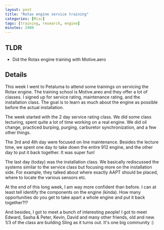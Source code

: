 ```yaml
---
layout: post
title: "Rotax engine service training"
categories: [Misc]
tags: [training, research, engine]
minutes: 2400
---
```


## TLDR

- Did the Rotax engine training with Motive.aero

## Details

This week I went to Petaluma to attend some trainings on servicing the Rotax engine. The training school is Motive.areo and they offer a lot of classes. I signed up for service rating, maintenance rating, and the installation class. The goal is to learn as much about the engine as possible before the actual installation.

The week started with the 2 day service rating class. We did some class lecturing, spent quite a lot of time working on a real engine. We did oil change, practiced burping, purging, carburetor synchronization, and a few other things.

The 3rd and 4th day were focused on line maintenance. Besides the lecture time, we spent one day to take down the entire 912 engine, and the other day to put it back together. It was super fun!

The last day (today) was the installation class. We basically rediscussed the systems similar to the service class but focusing more on the installation side. For example, they talked about where exactly AAPT should be placed, where to locate the various sensors etc.

At the end of this long week, I am way more confident than before. I can at least tell identify the components on the engine (kinda). How many opportunities do you get to take apart a whole engine and put it back together?!?

And besides, I got to meet a bunch of interesting people! I got to meet Edward, Sasha & Peter, Kevin, David and many other friends, old and new. 1/3 of the class are building Sling as it turns out. It's one big community :)
